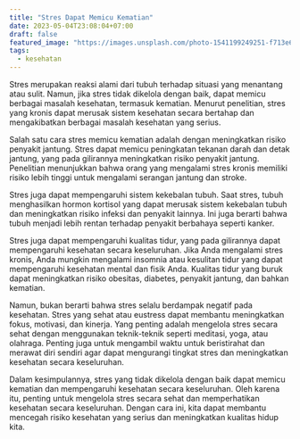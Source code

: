 ```yaml
---
title: "Stres Dapat Memicu Kematian"
date: 2023-05-04T23:08:04+07:00
draft: false
featured_image: "https://images.unsplash.com/photo-1541199249251-f713e6145474"
tags:
  - kesehatan
---
```


Stres merupakan reaksi alami dari tubuh terhadap situasi yang menantang atau sulit. Namun, jika stres tidak dikelola dengan baik, dapat memicu berbagai masalah kesehatan, termasuk kematian. Menurut penelitian, stres yang kronis dapat merusak sistem kesehatan secara bertahap dan mengakibatkan berbagai masalah kesehatan yang serius.

Salah satu cara stres memicu kematian adalah dengan meningkatkan risiko penyakit jantung. Stres dapat memicu peningkatan tekanan darah dan detak jantung, yang pada gilirannya meningkatkan risiko penyakit jantung. Penelitian menunjukkan bahwa orang yang mengalami stres kronis memiliki risiko lebih tinggi untuk mengalami serangan jantung dan stroke.

Stres juga dapat mempengaruhi sistem kekebalan tubuh. Saat stres, tubuh menghasilkan hormon kortisol yang dapat merusak sistem kekebalan tubuh dan meningkatkan risiko infeksi dan penyakit lainnya. Ini juga berarti bahwa tubuh menjadi lebih rentan terhadap penyakit berbahaya seperti kanker.

Stres juga dapat mempengaruhi kualitas tidur, yang pada gilirannya dapat mempengaruhi kesehatan secara keseluruhan. Jika Anda mengalami stres kronis, Anda mungkin mengalami insomnia atau kesulitan tidur yang dapat mempengaruhi kesehatan mental dan fisik Anda. Kualitas tidur yang buruk dapat meningkatkan risiko obesitas, diabetes, penyakit jantung, dan bahkan kematian.

Namun, bukan berarti bahwa stres selalu berdampak negatif pada kesehatan. Stres yang sehat atau eustress dapat membantu meningkatkan fokus, motivasi, dan kinerja. Yang penting adalah mengelola stres secara sehat dengan menggunakan teknik-teknik seperti meditasi, yoga, atau olahraga. Penting juga untuk mengambil waktu untuk beristirahat dan merawat diri sendiri agar dapat mengurangi tingkat stres dan meningkatkan kesehatan secara keseluruhan.

Dalam kesimpulannya, stres yang tidak dikelola dengan baik dapat memicu kematian dan mempengaruhi kesehatan secara keseluruhan. Oleh karena itu, penting untuk mengelola stres secara sehat dan memperhatikan kesehatan secara keseluruhan. Dengan cara ini, kita dapat membantu mencegah risiko kesehatan yang serius dan meningkatkan kualitas hidup kita.
